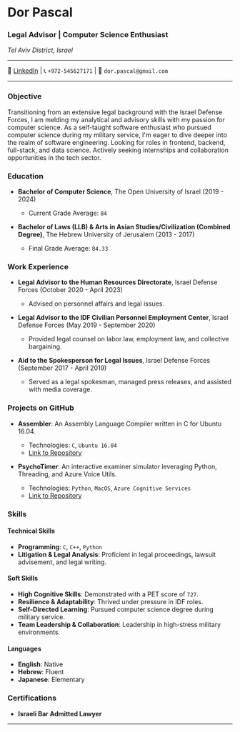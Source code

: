 # Dor Pascal

### Legal Advisor | Computer Science Enthusiast
_Tel Aviv District, Israel_

---

🔗 [LinkedIn](https://www.linkedin.com/in/dor-pascal) | 📞 `+972-545627171` | 📧 `dor.pascal@gmail.com`

---

### Objective

Transitioning from an extensive legal background with the Israel Defense Forces, I am melding my analytical and advisory skills with my passion for computer science. As a self-taught software enthusiast who pursued computer science during my military service, I'm eager to dive deeper into the realm of software engineering. Looking for roles in frontend, backend, full-stack, and data science. Actively seeking internships and collaboration opportunities in the tech sector.

### Education

- **Bachelor of Computer Science**, The Open University of Israel (2019 - 2024)
  - Current Grade Average: `84`

- **Bachelor of Laws (LLB) & Arts in Asian Studies/Civilization (Combined Degree)**, The Hebrew University of Jerusalem (2013 - 2017)
  - Final Grade Average: `84.33`

### Work Experience

- **Legal Advisor to the Human Resources Directorate**, Israel Defense Forces (October 2020 - April 2023)
  - Advised on personnel affairs and legal issues.

- **Legal Advisor to the IDF Civilian Personnel Employment Center**, Israel Defense Forces (May 2019 - September 2020)
  - Provided legal counsel on labor law, employment law, and collective bargaining.

- **Aid to the Spokesperson for Legal Issues**, Israel Defense Forces (September 2017 - April 2019)
  - Served as a legal spokesman, managed press releases, and assisted with media coverage.

### Projects on GitHub

- **Assembler**: An Assembly Language Compiler written in C for Ubuntu 16.04. 
  - Technologies: `C`, `Ubuntu 16.04`
  - [Link to Repository](https://github.com/Dor-sketch/openu_course20465_project)
    
- **PsychoTimer**: An interactive examiner simulator leveraging Python, Threading, and Azure Voice Utils.
  - Technologies: `Python`, `MacOS`, `Azure Cognitive Services`
  - [Link to Repository](https://github.com/Dor-sketch/PsychoTimer)



### Skills

#### Technical Skills
- **Programming**: `C`, `C++`, `Python`
- **Litigation & Legal Analysis**: Proficient in legal proceedings, lawsuit advisement, and legal writing.

#### Soft Skills
- **High Cognitive Skills**: Demonstrated with a PET score of `727`.
- **Resilience & Adaptability**: Thrived under pressure in IDF roles.
- **Self-Directed Learning**: Pursued computer science degree during military service.
- **Team Leadership & Collaboration**: Leadership in high-stress military environments.

#### Languages
- **English**: Native
- **Hebrew**: Fluent
- **Japanese**: Elementary

### Certifications

- **Israeli Bar Admitted Lawyer**

---

